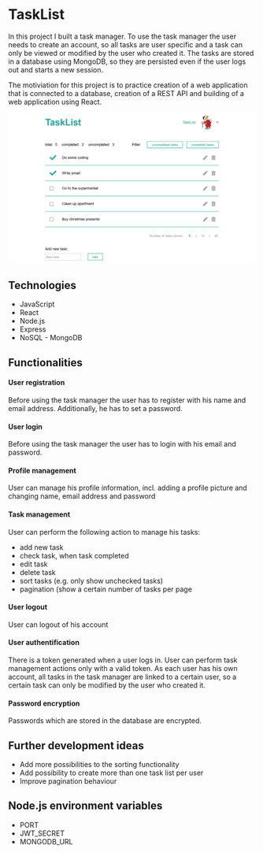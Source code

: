 # TaskList
In this project I built a task manager. To use the task manager the user needs to create an account, so all tasks are user specific and a task can only be viewed or modified by the user who created it.
The tasks are stored in a database using MongoDB, so they are persisted even if the user logs out and starts a new session.

The motiviation for this project is to practice creation of a web application that is connected to a database, creation of a REST API and building of a web application using React.

<img src="images/image_TaskList.png">

## Technologies
* JavaScript
* React
* Node.js
* Express
* NoSQL - MongoDB

## Functionalities
#### User registration
Before using the task manager the user has to register with his name and email address. Additionally, he has to set a password.
#### User login
Before using the task manager the user has to login with his email and password.
#### Profile management
User can manage his profile information, incl. adding a profile picture and changing name, email address and password
#### Task management
User can perform the following action to manage his tasks:
* add new task
* check task, when task completed
* edit task
* delete task
* sort tasks (e.g. only show unchecked tasks)
* pagination (show a certain number of tasks per page
#### User logout
User can logout of his account
#### User authentification
There is a token generated when a user logs in. User can perform task management actions only with a valid token.
As each user has his own account, all tasks in the task manager are linked to a certain user, so a certain task can only be modified by the user who created it.
#### Password encryption
Passwords which are stored in the database are encrypted.

## Further development ideas
* Add more possibilities to the sorting functionality
* Add possibility to create more than one task list per user
* Improve pagination behaviour

## Node.js environment variables
* PORT
* JWT_SECRET
* MONGODB_URL
